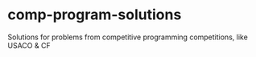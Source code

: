 # comp-program-solutions
 Solutions for problems from competitive programming competitions, like USACO & CF
